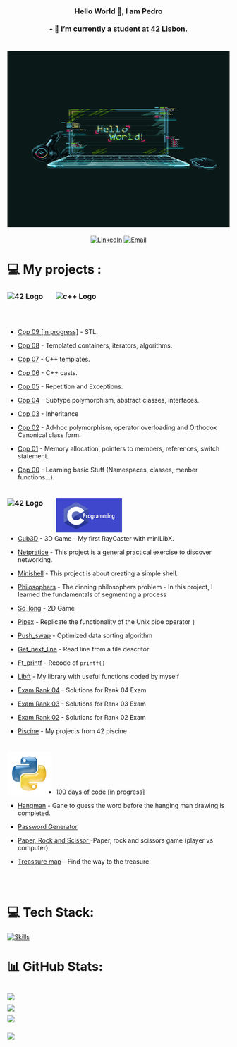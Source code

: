 <h3 align="center"> 
  Hello World 👋, I am Pedro<br><br>- 🔭 I’m currently a student at 42 Lisbon.<br>
  <br><br>

 <img src="https://github.com/pveiga-c/pveiga-c/blob/main/imgs/imagem1.gif" alt="Hello World" width="800" height="400"/>



</h1>
<div align="center" >

[![LinkedIn](https://img.shields.io/badge/LinkedIn-Profile-blue?style=for-the-badge&logo=linkedin)](https://www.linkedin.com/in/pedro-veiga-correia/)
[![Email](https://img.shields.io/badge/Email-Me-red?style=for-the-badge&logo=gmail)](mailto:correiapc@gmail.com)

</div>


</h2>
<div align="left" >
  
# 💻 My projects :

<h3>
<img src="https://profile.intra.42.fr/assets/42_logo-7dfc9110a5319a308863b96bda33cea995046d1731cebb735e41b16255106c12.svg" 
           alt="42 Logo"
           width="100px" 
           align="left"
           style="margin-right: 10px;">
</h3>

<h3>
<img src="https://github.com/pveiga-c/pveiga-c/blob/main/imgs/What_is_CPP.avif" 
           alt="c++ Logo"
           width="150px" 
           align="left"
           style="margin-right: 10px;">
</h3>
<br><br>
<br><br>
  
- <a href="https://github.com/pveiga-c/CPlusPlus/tree/main/CPP_09">Cpp 09 [in progress]</a> - STL.

- <a href="https://github.com/pveiga-c/CPlusPlus/tree/main/CPP_08">Cpp 08</a> - Templated containers, iterators, algorithms.
  
- <a href="https://github.com/pveiga-c/CPlusPlus/tree/main/CPP_07">Cpp 07</a> - C++ templates.
  
- <a href="https://github.com/pveiga-c/CPlusPlus/tree/main/CPP_06">Cpp 06</a> - C++ casts.
  
- <a href="https://github.com/pveiga-c/CPlusPlus/tree/main/CPP_05">Cpp 05</a> - Repetition and Exceptions.
  
- <a href="https://github.com/pveiga-c/CPlusPlus/tree/main/CPP_04">Cpp 04</a> - Subtype polymorphism, abstract classes, interfaces.
  
- <a href="https://github.com/pveiga-c/CPlusPlus/tree/main/CPP_03">Cpp 03</a> - Inheritance
  
- <a href="https://github.com/pveiga-c/CPlusPlus/tree/main/CPP_02">Cpp 02</a> - Ad-hoc polymorphism, operator overloading and Orthodox Canonical class form.

- <a href="https://github.com/pveiga-c/CPlusPlus/tree/main/CPP_01">Cpp 01</a> - Memory allocation, pointers to members, references, switch statement.
  
- <a href="https://github.com/pveiga-c/CPlusPlus/tree/main/CPP_00">Cpp 00</a> - Learning basic Stuff (Namespaces, classes, menber functions...).

#

<h3>
<img src="https://profile.intra.42.fr/assets/42_logo-7dfc9110a5319a308863b96bda33cea995046d1731cebb735e41b16255106c12.svg" 
           alt="42 Logo"
           width="100px" 
           align="left"
           style="margin-right: 10px;">
</h3>

<h3>
<img src="https://github.com/pveiga-c/pveiga-c/blob/main/imgs/C-programming.jpg" 
           alt="c Logo"
           width="150px" 
           align="left"
           style="margin-right: 10px;">
</h3>
<br><br>
<br><br>
<div align="left" >

- <a href="https://github.com/pfviegas/cub3D">Cub3D</a> - 3D Game - My first RayCaster with miniLibX.

- <a href="https://github.com/pveiga-c/netPtratice_42">Netpratice</a> - This project is a general practical exercise to discover networking.
  
- <a href="https://github.com/pveiga-c/minishell_42">Minishell</a> - This project is about creating a simple shell.

- <a href="https://github.com/pveiga-c/philosophers_42">Philosophers</a> - The dinning philosophers problem - In this project, I learned the fundamentals of segmenting a process
  
- <a href="https://github.com/pveiga-c/so_long_42">So_long</a> - 2D Game

- <a href="https://github.com/pveiga-c/pipex_42">Pipex</a> - Replicate the functionality of the Unix pipe operator `|`

- <a href="https://github.com/pveiga-c/push_swap_42">Push_swap</a> - Optimized data sorting algorithm

- <a href="https://github.com/pveiga-c/get_next_line_42">Get_next_line</a> - Read line from a file descritor

- <a href="https://github.com/pveiga-c/ft_printf_42">Ft_printf</a> - Recode of `printf()`

- <a href="https://github.com/pveiga-c/libft_42">Libft</a> - My library with useful functions coded by myself

- <a href="https://github.com/pveiga-c/Exam_42/tree/main/Rank%204">Exam Rank 04</a> - Solutions for Rank 04 Exam

- <a href="https://github.com/pveiga-c/Exam_42/tree/main/Rank%203">Exam Rank 03</a> - Solutions for Rank 03 Exam

- <a href="https://github.com/pveiga-c/Exam_42/tree/main/Rank%202">Exam Rank 02</a> - Solutions for Rank 02 Exam

- <a href="https://github.com/pveiga-c/piscine_42">Piscine</a> - My projects from 42 piscine

#
<h3>
<img src="https://github.com/pveiga-c/pveiga-c/blob/main/imgs/python.png" 
           alt="Python Logo"
           width="100px" 
           align="left"
           style="margin-right: 10px;">
</h3>
<br><br>
<br><br>

- <a href="https://github.com/pveiga-c/100_days_of_code">100 days of code</a> [in progress]

- <a href="https://github.com/pveiga-c/Hangman/tree/main">Hangman</a> - Gane to guess the word before the hanging man drawing is completed. 

- <a href=""> Password Generator</a>

- <a href=""> Paper, Rock and Scissor </a> -Paper, rock and scissors game (player vs computer)

- <a href=""> Treassure map</a> - Find the way to the treasure.

<br><br>
# 💻 Tech Stack:
[![Skills](https://skillicons.dev/icons?i=c,cpp,py,bash,cmake,bash,linux,github,git,githubactions,vim,vscode,replit,eclipse,discord,linkedin,instagram,gmail)](https://skillicons.dev)

# 📊 GitHub Stats:
![](https://github-readme-stats.vercel.app/api?username=pveiga-c&theme=monokai&hide_border=true&include_all_commits=false&count_private=true)<br/>
![](https://github-readme-streak-stats.herokuapp.com/?user=pveiga-c&theme=monokai&hide_border=true)<br/>
![](https://github-readme-stats.vercel.app/api/top-langs/?username=pveiga-c&theme=monokai&hide_border=true&include_all_commits=false&count_private=true&layout=compact)
---
[![](https://visitcount.itsvg.in/api?id=pveiga-c&icon=0&color=0)](https://visitcount.itsvg.in)
